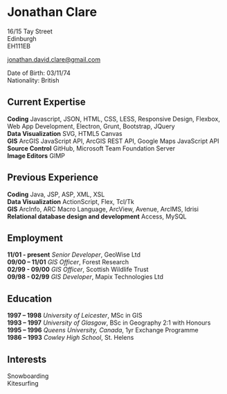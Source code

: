 # Jonathan Clare

16/15 Tay Street  
Edinburgh  
EH111EB

jonathan.david.clare@gmail.com

Date of Birth: 03/11/74  
Nationality: British

## Current Expertise

**Coding** Javascript, JSON, HTML, CSS, LESS, Responsive Design, Flexbox, Web App Development, Electron, Grunt, Bootstrap, JQuery  
**Data Visualization** SVG, HTML5 Canvas  
**GIS** ArcGIS JavaScript API, ArcGIS REST API, Google Maps JavaScript API  
**Source Control** GitHub, Microsoft Team Foundation Server  
**Image Editors** GIMP  

## Previous Experience

**Coding** Java, JSP, ASP, XML, XSL  
**Data Visualization** ActionScript, Flex, Tcl/Tk  
**GIS**  ArcInfo, ARC Macro Language, ArcView, Avenue, ArcIMS, Idrisi  
**Relational database design and development** Access, MySQL  

## Employment

**11/01 - present** *Senior Developer*, GeoWise Ltd  
**09/00 – 11/01** *GIS Officer*, Forest Research  
**02/99 - 09/00** *GIS Officer*, Scottish Wildlife Trust   
**09/98 - 02/99** *GIS Developer*, Mapix Technologies Ltd

## Education

**1997 – 1998** *University of Leicester*, MSc in GIS    
**1993 – 1997** *University of Glasgow*, BSc in Geography 2:1 with Honours    
**1995 – 1996** *Queens University, Canada*, 1yr Exchange Programme  
**1986 – 1993** *Cowley High School*, St. Helens

## Interests
Snowboarding  
Kitesurfing 